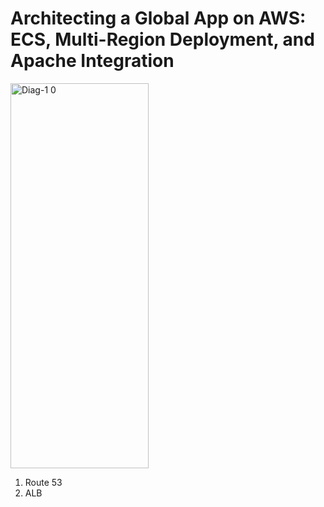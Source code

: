 # Architecting a Global App on AWS: ECS, Multi-Region Deployment, and Apache Integration



<img width="221" height="616" alt="Diag-1 0" src="https://github.com/user-attachments/assets/de4b44ac-72af-46f0-8637-501b8437917d" />


1. Route 53
2. ALB
